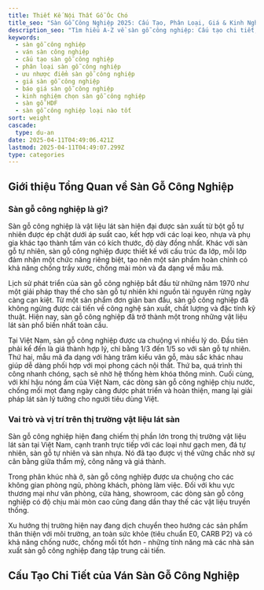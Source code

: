 ```yaml
---
title: Thiết Kế Nội Thất Gỗ Óc Chó
title_seo: "Sàn Gỗ Công Nghiệp 2025: Cấu Tạo, Phân Loại, Giá & Kinh Nghiệm Chọn"
description_seo: "Tìm hiểu A-Z về sàn gỗ công nghiệp: Cấu tạo chi tiết, các loại phổ biến (HDF, MDF), ưu nhược điểm, báo giá mới nhất và kinh nghiệm chọn mua chuẩn."
keywords:
  - sàn gỗ công nghiệp
  - ván sàn công nghiệp
  - cấu tạo sàn gỗ công nghiệp
  - phân loại sàn gỗ công nghiệp
  - ưu nhược điểm sàn gỗ công nghiệp
  - giá sàn gỗ công nghiệp
  - báo giá sàn gỗ công nghiệp
  - kinh nghiệm chọn sàn gỗ công nghiệp
  - sàn gỗ HDF
  - sàn gỗ công nghiệp loại nào tốt
sort: weight
cascade:
  type: du-an 
date: 2025-04-11T04:49:06.421Z
lastmod: 2025-04-11T04:49:07.299Z
type: categories
---
```


## Giới thiệu Tổng Quan về Sàn Gỗ Công Nghiệp

### Sàn gỗ công nghiệp là gì?

Sàn gỗ công nghiệp là vật liệu lát sàn hiện đại được sản xuất từ bột gỗ tự nhiên được ép chặt dưới áp suất cao, kết hợp với các loại keo, nhựa và phụ gia khác tạo thành tấm ván có kích thước, độ dày đồng nhất. Khác với sàn gỗ tự nhiên, sàn gỗ công nghiệp được thiết kế với cấu trúc đa lớp, mỗi lớp đảm nhận một chức năng riêng biệt, tạo nên một sản phẩm hoàn chỉnh có khả năng chống trầy xước, chống mài mòn và đa dạng về mẫu mã.

Lịch sử phát triển của sàn gỗ công nghiệp bắt đầu từ những năm 1970 như một giải pháp thay thế cho sàn gỗ tự nhiên khi nguồn tài nguyên rừng ngày càng cạn kiệt. Từ một sản phẩm đơn giản ban đầu, sàn gỗ công nghiệp đã không ngừng được cải tiến về công nghệ sản xuất, chất lượng và đặc tính kỹ thuật. Hiện nay, sàn gỗ công nghiệp đã trở thành một trong những vật liệu lát sàn phổ biến nhất toàn cầu.

Tại Việt Nam, sàn gỗ công nghiệp được ưa chuộng vì nhiều lý do. Đầu tiên phải kể đến là giá thành hợp lý, chỉ bằng 1/3 đến 1/5 so với sàn gỗ tự nhiên. Thứ hai, mẫu mã đa dạng với hàng trăm kiểu vân gỗ, màu sắc khác nhau giúp dễ dàng phối hợp với mọi phong cách nội thất. Thứ ba, quá trình thi công nhanh chóng, sạch sẽ nhờ hệ thống hèm khóa thông minh. Cuối cùng, với khí hậu nóng ẩm của Việt Nam, các dòng sàn gỗ công nghiệp chịu nước, chống mối mọt đang ngày càng được phát triển và hoàn thiện, mang lại giải pháp lát sàn lý tưởng cho người tiêu dùng Việt.

### Vai trò và vị trí trên thị trường vật liệu lát sàn

Sàn gỗ công nghiệp hiện đang chiếm thị phần lớn trong thị trường vật liệu lát sàn tại Việt Nam, cạnh tranh trực tiếp với các loại như gạch men, đá tự nhiên, sàn gỗ tự nhiên và sàn nhựa. Nó đã tạo được vị thế vững chắc nhờ sự cân bằng giữa thẩm mỹ, công năng và giá thành.

Trong phân khúc nhà ở, sàn gỗ công nghiệp được ưa chuộng cho các không gian phòng ngủ, phòng khách, phòng làm việc. Đối với khu vực thương mại như văn phòng, cửa hàng, showroom, các dòng sàn gỗ công nghiệp có độ chịu mài mòn cao cũng đang dần thay thế các vật liệu truyền thống.

Xu hướng thị trường hiện nay đang dịch chuyển theo hướng các sản phẩm thân thiện với môi trường, an toàn sức khỏe (tiêu chuẩn E0, CARB P2) và có khả năng chống nước, chống mối tốt hơn - những tính năng mà các nhà sản xuất sàn gỗ công nghiệp đang tập trung cải tiến.

## Cấu Tạo Chi Tiết của Ván Sàn Gỗ Công Nghiệp

